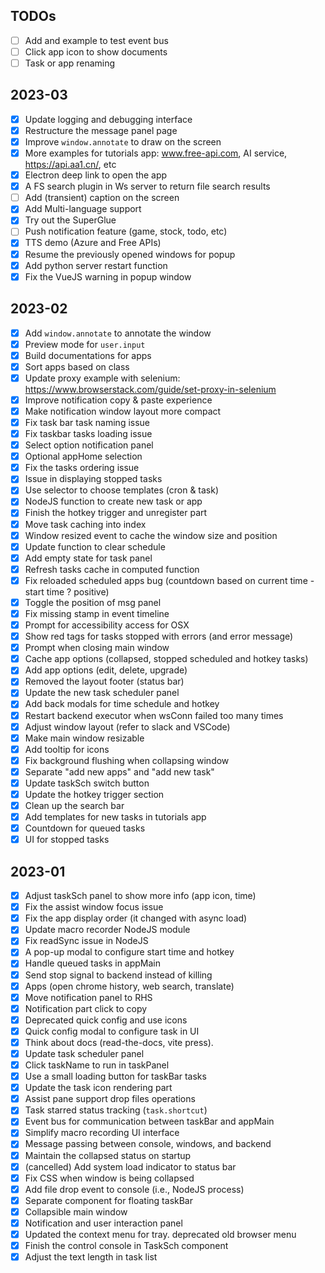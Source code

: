 ## TODOs
- [ ] Add and example to test event bus
- [ ] Click app icon to show documents
- [ ] Task or app renaming

## 2023-03
- [x] Update logging and debugging interface
- [x] Restructure the message panel page
- [x] Improve `window.annotate` to draw on the screen
- [x] More examples for tutorials app: www.free-api.com, AI service, https://api.aa1.cn/, etc
- [x] Electron deep link to open the app
- [x] A FS search plugin in Ws server to return file search results
- [ ] Add (transient) caption on the screen
- [x] Add Multi-language support
- [x] Try out the SuperGlue
- [ ] Push notification feature (game, stock, todo, etc)
- [x] TTS demo (Azure and Free APIs)
- [x] Resume the previously opened windows for popup
- [x] Add python server restart function
- [x] Fix the VueJS warning in popup window

## 2023-02
- [x] Add `window.annotate` to annotate the window
- [x] Preview mode for `user.input`
- [x] Build documentations for apps
- [x] Sort apps based on class
- [x] Update proxy example with selenium: https://www.browserstack.com/guide/set-proxy-in-selenium
- [x] Improve notification copy & paste experience
- [x] Make notification window layout more compact
- [x] Fix task bar task naming issue
- [x] Fix taskbar tasks loading issue
- [x] Select option notification panel
- [x] Optional appHome selection
- [x] Fix the tasks ordering issue
- [x] Issue in displaying stopped tasks 
- [x] Use selector to choose templates (cron & task)
- [x] NodeJS function to create new task or app
- [x] Finish the hotkey trigger and unregister part
- [x] Move task caching into index
- [x] Window resized event to cache the window size and position 
- [x] Update function to clear schedule
- [x] Add empty state for task panel
- [x] Refresh tasks cache in computed function
- [x] Fix reloaded scheduled apps bug (countdown based on current time - start time ? positive)
- [x] Toggle the position of msg panel
- [x] Fix missing stamp in event timeline
- [x] Prompt for accessibility access for OSX
- [x] Show red tags for tasks stopped with errors (and error message)
- [x] Prompt when closing main window
- [x] Cache app options (collapsed, stopped scheduled and hotkey tasks)
- [x] Add app options (edit, delete, upgrade)
- [x] Removed the layout footer (status bar)
- [x] Update the new task scheduler panel
- [x] Add back modals for time schedule and hotkey
- [x] Restart backend executor when wsConn failed too many times
- [x] Adjust window layout (refer to slack and VSCode)
- [x] Make main window resizable
- [x] Add tooltip for icons
- [x] Fix background flushing when collapsing window
- [x] Separate "add new apps" and "add new task"
- [x] Update taskSch switch button 
- [x] Update the hotkey trigger section
- [x] Clean up the search bar
- [x] Add templates for new tasks in tutorials app
- [x] Countdown for queued tasks
- [x] UI for stopped tasks

## 2023-01
- [x] Adjust taskSch panel to show more info (app icon, time)
- [x] Fix the assist window focus issue
- [x] Fix the app display order (it changed with async load)
- [x] Update macro recorder NodeJS module
- [x] Fix readSync issue in NodeJS
- [x] A pop-up modal to configure start time and hotkey
- [x] Handle queued tasks in appMain
- [x] Send stop signal to backend instead of killing
- [x] Apps (open chrome history, web search, translate)
- [x] Move notification panel to RHS
- [x] Notification part click to copy
- [x] Deprecated quick config and use icons
- [x] Quick config modal to configure task in UI
- [x] Think about docs (read-the-docs, vite press). 
- [x] Update task scheduler panel
- [x] Click taskName to run in taskPanel
- [x] Use a small loading button for taskBar tasks
- [x] Update the task icon rendering part
- [x] Assist pane support drop files operations
- [x] Task starred status tracking (`task.shortcut`)
- [x] Event bus for communication between taskBar and appMain
- [x] Simplify macro recording UI interface
- [x] Message passing between console, windows, and backend
- [x] Maintain the collapsed status on startup
- [x] (cancelled) Add system load indicator to status bar
- [x] Fix CSS when window is being collapsed
- [x] Add file drop event to console (i.e., NodeJS process)
- [x] Separate component for floating taskBar
- [x] Collapsible main window
- [x] Notification and user interaction panel
- [x] Updated the context menu for tray. deprecated old browser menu
- [x] Finish the control console in TaskSch component
- [x] Adjust the text length in task list